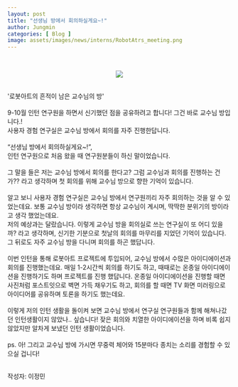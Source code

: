 ```yaml
---
layout: post
title: "선생님 방에서 회의하실게요~!"
author: Jungmin
categories: [ Blog ]
image: assets/images/news/interns/RobotAtrs_meeting.png
---
```

<br>
<figure style = "margin-left: auto; margin-right: auto;  width: 70%;  text-align: center">
    <img src="{{site.baseurl}}/assets/images/news/interns/RobotAtrs_meeting.png">
</figure>
<br>
'로봇아트의 흔적이 남은 교수님의 방'
<br><br>
9-10월 인턴 연구원을 하면서 신기했던 점을 공유하려고 합니다! 그건 바로 교수님 방입니다.!<br>
사용자 경험 연구실은 교수님 방에서 회의를 자주 진행한답니다. 
<br><br>
“선생님 방에서 회의하실게요~!”,<br>
인턴 연구원으로 처음 왔을 때 연구원분들이 하신 말이었습니다. 
<br><br>
그 말을 들은 저는 교수님 방에서 회의를 한다고? 그럼 교수님과 회의를 진행하는 건가?? 라고 생각하며 첫 회의를 위해 교수님 방으로 향한 기억이 있습니다.
<br><br>
알고 보니 사용자 경험 연구실은 교수님 방에서 연구원끼리 자주 회의하는 것을 알 수 있었는데요. 보통 교수님 방이라 생각하면 항상 교수님이 계시며, 딱딱한 분위기의 방이라고 생각 했었는데요.<br>
저의 예상과는 달랐습니다. 이렇게 교수님 방을 회의실로 쓰는 연구실이 또 어디 있을까? 라고 생각하며, 신기한 기분으로 첫날의 회의를 마무리를 지었던 기억이 있습니다. 그 뒤로도 자주 교수님 방을 다니며 회의를 하곤 했답니다.
<br><br>
이번 인턴을 통해 로봇아트 프로젝트에 투입되어, 교수님 방에서 수많은 아이디에이션과 회의를 진행했는데요. 매일 1-2시간씩 회의를 하기도 하고, 때때로는 온종일 아이디에이션을 진행하기도 하며 프로젝트를 진행 했답니다. 온종일 아이디에이션을 진행할 때면 사진처럼 포스트잇으로 벽면 가득 채우기도 하고, 회의를 할 때면 TV 화면 미러링으로 아이디어를 공유하며 토론을 하기도 했는데요.
<br><br>
이렇게 저의 인턴 생활을 돌이켜 보면 교수님 방에서 연구실 연구원들과 함께 해쳐나갔던 인턴생활이지 않았나.. 싶습니다! 잦은 회의와 치열한 아이디에이션을 하며 비록 쉽지 않았지만 알차게 보냈던 인턴 생활이었습니다.
<br><br>
ps. 아! 그리고 교수님 방에 가시면 무중력 체어와 15분마다 종치는 소리를 경험할 수 있으실 겁니다!
<br><br>

작성자: 이정민 <br>